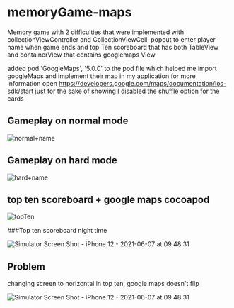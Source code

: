 # memoryGame-maps

Memory game with 2 difficulties that were implemented with collectionViewController and CollectionViewCell, popout to enter player name when game ends and top Ten scoreboard
that has both TableView and containerView that contains googlemaps View


added pod 'GoogleMaps', '5.0.0' to the pod file which helped me import googleMaps and implement their map in my application
for more information open https://developers.google.com/maps/documentation/ios-sdk/start
just for the sake of showing I disabled the shuffle option for the cards 


## Gameplay on normal mode 

![normal+name](https://user-images.githubusercontent.com/74798510/121059954-b6da1980-c7ca-11eb-8c67-07be860db4a8.gif)


## Gameplay on hard mode
![hard+name](https://user-images.githubusercontent.com/74798510/121059962-b93c7380-c7ca-11eb-97ca-a887389bfde1.gif)





## top ten scoreboard + google maps cocoapod

![topTen](https://user-images.githubusercontent.com/74798510/121059973-bb9ecd80-c7ca-11eb-912d-acacc2220c4e.gif)


###Top ten scoreboard night time

![Simulator Screen Shot - iPhone 12 - 2021-06-07 at 09 48 31](https://user-images.githubusercontent.com/74798510/121065921-f6f0ca80-c7d1-11eb-9889-9de419c71d45.png)

## Problem 

changing screen to horizontal in top ten, google maps doesn't flip 

![Simulator Screen Shot - iPhone 12 - 2021-06-07 at 09 48 31](https://user-images.githubusercontent.com/74798510/121065921-f6f0ca80-c7d1-11eb-9889-9de419c71d45.png)

